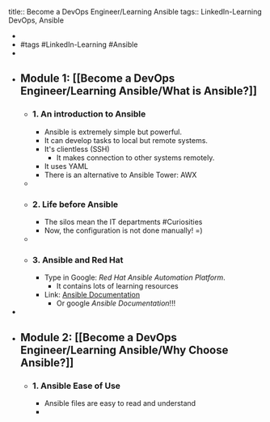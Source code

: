 title:: Become a DevOps Engineer/Learning Ansible
tags:: LinkedIn-Learning DevOps, Ansible

-
- #tags #LinkedIn-Learning #Ansible
-
- ## Module 1: [[Become a DevOps Engineer/Learning Ansible/What is Ansible?]]
	- ### 1. An introduction to Ansible
		- Ansible is extremely simple but powerful.
		- It can develop tasks to local but remote systems.
		- It's clientless (SSH)
			- It makes connection to other systems remotely.
		- It uses YAML
		- There is an alternative to Ansible Tower: AWX
	-
	- ### 2. Life before Ansible
		- The silos mean the IT departments #Curiosities
		- Now, the configuration is not done manually! =)
	-
	- ### 3. Ansible and Red Hat
		- Type in Google: *Red Hat Ansible Automation Platform*.
			- It contains lots of learning resources
		- Link: [Ansible Documentation](https://docs.ansible.com/ansible/latest/index.html)
			- Or google *Ansible Documentation*!!!
-
- ## Module 2: [[Become a DevOps Engineer/Learning Ansible/Why Choose Ansible?]]
	- ### 1. Ansible Ease of Use
		- Ansible files are easy to read and understand
		-